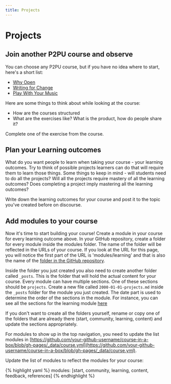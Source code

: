 ```yaml
---
title: Projects
---
```

# Projects

## Join another P2PU course and observe 
You can choose any P2PU course, but if you have no idea where to start, here's a short list:

- [Why Open](https://p2pu.org/en/courses/2314/why-open/) 
- [Writing for Change](http://writing4change.p2pu.org)
- [Play With Your Music](http://playwithyourmusic.org)

Here are some things to think about while looking at the course:

- How are the courses structured
- What are the exercises like? What is the product, how do people share it?

Complete one of the exercise from the course.


## Plan your Learning outcomes

What do you want people to learn when taking your course - your learning outcomes. Try to think of possible projects learners can do that will require them to learn those things. Some things to keep in mind - will students need to do all the projects? Will all the projects require mastery of all the learning outcomes? Does completing a project imply mastering all the learning outcomes?

Write down the learning outcomes for your course and post it to the topic you've created before on discourse.


## Add modules to your course

Now it's time to start building your course! Create a module in your course for every learning outcome above. In your GitHub repository, create a folder for every module inside the modules folder. The name of the folder will be reflected in the URLs of your course. If you look at the URL for this page, you will notice the first part of the URL is 'modules/learning' and that is also the name of the [folder in the GitHub repository](https://github.com/p2pu/course-in-a-box/tree/gh-pages/modules/learning/).

Inside the folder you just created you also need to create another folder called `_posts`. This is the folder that will hold the actual content for your course. Every module can have multiple sections. One of these sections should be `projects`. Create a new file called `2000-01-01-projects.md` inside the `_posts` folder for the module you just created. The date part is used to determine the order of the sections in the module. For instance, you can see all the sections for the learning module [here](https://github.com/p2pu/course-in-a-box/tree/gh-pages/modules/learning/_posts)

If you don't want to create all the folders yourself, rename or copy one of the folders that are already there (start, community, learning, content) and update the sections appropriately.

For modules to show up in the top navigation, you need to update the list modules in [https://github.com/your-github-username/course-in-a-box/blob/gh-pages/_data/course.yml](https://github.com/your-github-username/course-in-a-box/blob/gh-pages/_data/course.yml).

Update the list of modules to reflect the modules for your course:

{% highlight yaml %}
modules: [start, community, learning, content, feedback, references]
{% endhighlight %}
